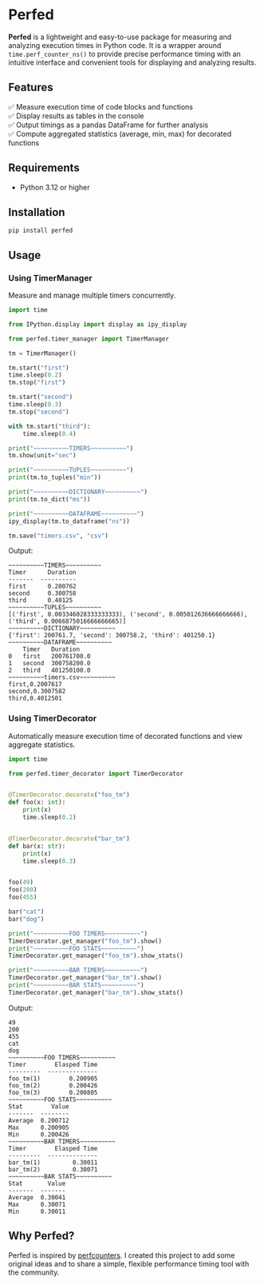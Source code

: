 # Perfed

**Perfed** is a lightweight and easy-to-use package for measuring and analyzing execution times in Python code. It is a wrapper around `time.perf_counter_ns()` to provide precise performance timing with an intuitive interface and convenient tools for displaying and analyzing results.




## Features

✅ Measure execution time of code blocks and functions  
✅ Display results as tables in the console  
✅ Output timings as a pandas DataFrame for further analysis  
✅ Compute aggregated statistics (average, min, max) for decorated functions

## Requirements

- Python 3.12 or higher

## Installation

```
pip install perfed
```

## Usage

### Using **TimerManager**
Measure and manage multiple timers concurrently.

```Python
import time

from IPython.display import display as ipy_display

from perfed.timer_manager import TimerManager

tm = TimerManager()

tm.start("first")
time.sleep(0.2)
tm.stop("first")

tm.start("second")
time.sleep(0.3)
tm.stop("second")

with tm.start("third"):
    time.sleep(0.4)

print("~~~~~~~~~~TIMERS~~~~~~~~~~")
tm.show(unit="sec")

print("~~~~~~~~~~TUPLES~~~~~~~~~~")
print(tm.to_tuples("min"))

print("~~~~~~~~~~DICTIONARY~~~~~~~~~~")
print(tm.to_dict("ms"))

print("~~~~~~~~~~DATAFRAME~~~~~~~~~~")
ipy_display(tm.to_dataframe("ns"))

tm.save("timers.csv", "csv")
```

Output:
```
~~~~~~~~~~TIMERS~~~~~~~~~~
Timer      Duration
-------  ----------
first      0.200762
second     0.300758
third      0.40125
~~~~~~~~~~TUPLES~~~~~~~~~~
[('first', 0.003346028333333333), ('second', 0.005012636666666666), ('third', 0.0066875016666666665)]
~~~~~~~~~~DICTIONARY~~~~~~~~~~
{'first': 200761.7, 'second': 300758.2, 'third': 401250.1}
~~~~~~~~~~DATAFRAME~~~~~~~~~~
    Timer	Duration
0	first	200761700.0
1	second	300758200.0
2	third	401250100.0
~~~~~~~~~~timers.csv~~~~~~~~~~
first,0.2007617
second,0.3007582
third,0.4012501
```

### Using **TimerDecorator**
Automatically measure execution time of decorated functions and view aggregate statistics.

```Python
import time

from perfed.timer_decorator import TimerDecorator


@TimerDecorator.decorate("foo_tm")
def foo(x: int):
    print(x)
    time.sleep(0.2)


@TimerDecorator.decorate("bar_tm")
def bar(x: str):
    print(x)
    time.sleep(0.3)


foo(49)
foo(200)
foo(455)

bar("cat")
bar("dog")

print("~~~~~~~~~~FOO TIMERS~~~~~~~~~~")
TimerDecorator.get_manager("foo_tm").show()
print("~~~~~~~~~~FOO STATS~~~~~~~~~~")
TimerDecorator.get_manager("foo_tm").show_stats()

print("~~~~~~~~~~BAR TIMERS~~~~~~~~~~")
TimerDecorator.get_manager("bar_tm").show()
print("~~~~~~~~~~BAR STATS~~~~~~~~~~")
TimerDecorator.get_manager("bar_tm").show_stats()
```

Output:
```
49
200
455
cat
dog
~~~~~~~~~~FOO TIMERS~~~~~~~~~~
Timer        Elasped Time
---------  --------------
foo_tm(1)        0.200905
foo_tm(2)        0.200426
foo_tm(3)        0.200805
~~~~~~~~~~FOO STATS~~~~~~~~~~
Stat        Value
-------  --------
Average  0.200712
Max      0.200905
Min      0.200426
~~~~~~~~~~BAR TIMERS~~~~~~~~~~
Timer        Elasped Time
---------  --------------
bar_tm(1)         0.30011
bar_tm(2)         0.30071
~~~~~~~~~~BAR STATS~~~~~~~~~~
Stat       Value
-------  -------
Average  0.30041
Max      0.30071
Min      0.30011
```

## Why Perfed?
Perfed is inspired by [perfcounters](https://github.com/ebursztein/perfcounters). I created this project to add some original ideas and to share a simple, flexible performance timing tool with the community.
